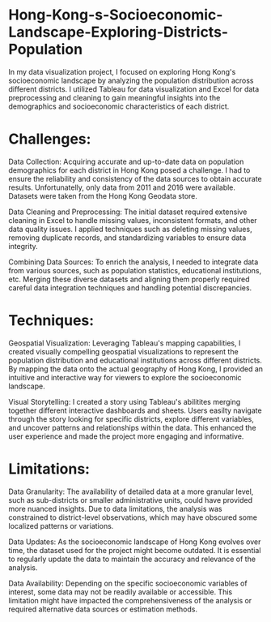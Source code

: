 # Hong-Kong-s-Socioeconomic-Landscape-Exploring-Districts-Population
In my data visualization project, I focused on exploring Hong Kong's socioeconomic landscape by analyzing the population distribution across different districts. I utilized Tableau for data visualization and Excel for data preprocessing and cleaning to gain meaningful insights into the demographics and socioeconomic characteristics of each district.

# Challenges:

Data Collection: Acquiring accurate and up-to-date data on population demographics for each district in Hong Kong posed a challenge. I had to ensure the reliability and consistency of the data sources to obtain accurate results. Unfortunatelly, only data from 2011 and 2016 were available. Datasets were taken from the Hong Kong Geodata store.

Data Cleaning and Preprocessing: The initial dataset required extensive cleaning in Excel to handle missing values, inconsistent formats, and other data quality issues. I applied techniques such as deleting missing values, removing duplicate records, and standardizing variables to ensure data integrity.

Combining Data Sources: To enrich the analysis, I needed to integrate data from various sources, such as population statistics, educational institutions, etc. Merging these diverse datasets and aligning them properly required careful data integration techniques and handling potential discrepancies.

# Techniques:

Geospatial Visualization: Leveraging Tableau's mapping capabilities, I created visually compelling geospatial visualizations to represent the population distribution and educational institutions across different districts. By mapping the data onto the actual geography of Hong Kong, I provided an intuitive and interactive way for viewers to explore the socioeconomic landscape.

Visual Storytelling: I created a story using Tableau's abilitites merging together different interactive dashboards and sheets. Users easilty navigate through the story looking for specific districts, explore different variables, and uncover patterns and relationships within the data. This enhanced the user experience and made the project more engaging and informative.

# Limitations:

Data Granularity: The availability of detailed data at a more granular level, such as sub-districts or smaller administrative units, could have provided more nuanced insights. Due to data limitations, the analysis was constrained to district-level observations, which may have obscured some localized patterns or variations.

Data Updates: As the socioeconomic landscape of Hong Kong evolves over time, the dataset used for the project might become outdated. It is essential to regularly update the data to maintain the accuracy and relevance of the analysis.

Data Availability: Depending on the specific socioeconomic variables of interest, some data may not be readily available or accessible. This limitation might have impacted the comprehensiveness of the analysis or required alternative data sources or estimation methods.
